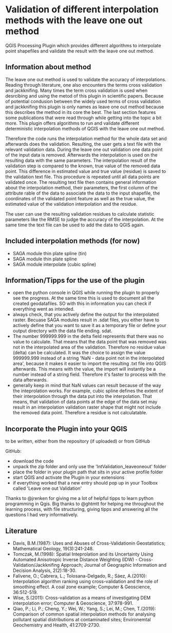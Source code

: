# Validation of different interpolation methods with the leave one out method
QGIS Processing Plugin which provides different algorithms to interpolate point shapefiles and validate the result with the leave one out method.

## Information about method
The leave one out method is used to validate the accuracy of interpolations. Reading through literature, one also encounters the terms cross validation and jackknifing. Many times the term cross validation is used when desrcibing and using the metod of this plugin in scientific papers. Because of potential condusion between the widely used terms of cross validation and jackknifing this plugin is only names as leave one out method because this describes the method in its core the best. The last section features some publications that were read through while getting into the topic a bit more. This plugin offers algorithms to run and validate different deterministic interpolation methods of QGIS with the leave one out method. 

Therefore the code runs the interpolation method for the whole data set and afterwards does the validation. Resulting, the user gets a text file with the relevant validation data. During the leave one out validation one data point of the input data is removed. Afterwards the interpolation is used on the resulting data with the same parameters. The interpolation result of the validation step is compared to the known, true value of the removed data point. This difference in estimated value and true value (residue) is saved to the validation text file. This procedure is repeated until all data points are validated once. The resulting text file then contains general information about the interpolation method, their parameters, the first column of the attribute rable of the data to associate the data to the input shapefile, the coordinates of the validated point feature as well as the true value, the estimated value of the validation interpolation and the residue.

The user can use the resulting validation residues to calculate statistic parameters like the RMSE to judge the accuracy of the interpolation. At the same time the text file can be used to add the data to QGIS again.

## Included interpolation methods (for now)
* SAGA module thin plate spline (tin)
* SAGA module thin plate spline
* SAGA module interpolate (cubic spline)

## Information/Tipps for the use of the plugin
* open the python console in QGIS while running the plugin to properly see the progress. At the same time this is used to document all the created geodatafiles. SO with this in information you can check if everything went as intended.
* always check, that you actively define the output for the interpolated raster. Becuase SAGA modules result in .sdat files, you either have to actively define that you want to save it as a temporary file or define your output directory with the data file ending. sdat.
* The number 999999.999 in the delta field represents that there was no value to calculate. That means that the data point that was removed was not in the interpolated area of the validation. Therefore no residue value (delta) can be calculated. It was the choice to assign the value 999999.999 instead of a string 'NaN - data point not in the interpolated area', because it makes it easier to import the resulting .txt file into QGIS afterwards. This means with the value, the import will instantly be a number instead of a string field. Therefore it's faster to process with the data afterwards.
* generally keep in mind that NaN values can result because of the way the inteprolation works. For example, cubic spline defines the extent of their interpolation through the data put into the interpolation. That means, that validation of data points at the edge of the data set may result in an interpolation validation raster shape that might not include the removed data point. Therefore a residue is not calculatable.


## Incorporate the Plugin into your QGIS
to be written, either from the repository (if uploaded) or from GitHub

GitHub:
* download the code
* unpack the zip folder and only use the 'IntValidation_leaveoneout' folder
* place the folder in your plugin path that sits in your active profile folder
* start QGIS and activate the Plugin in your extensions
* if everything worked that a new entry should pop up in your Toolbox called 'Leave one out Validation'


Thanks to @jrenken for giving me a lot of helpful tipps to learn python programming in Qgis. Big thanks to @ghtmtt for helping me throughout the learning process, with file structuring, giving tipps and answering all the questions I had very informatively.

## Literature
* Davis, B.M.(1987): Uses and Abuses of Cross-Validationin Geostatistics; Mathematical Geology, 19(3):241-248.
* Tomczak, M.(1998): Spatial Inteprolation and its Uncertainty Using Automated Anisotropic Inverse Distance Weighting (IDW) - Cross-Validation/Jackknifing Approach; Journal of Geographic Information and Decision Analysis, 2(2):18-30.
* Falivene, O.; Cabrera, L.; Tolosana-Delgado, R.; Sáez, A.(2010): Interpolation algorithm ranking using cross-validation and the role of smoothing effect. A coal zone example; Computer & Geoscience, 36:512-519.
* Wise, S.(2011): Cross-validation as a means of investigating DEM interpolation error; Computer & Geoscience, 37:978-991.
* Qiao, P.; Li, P.; Cheng, Y.; Wei, W.; Yang, S.; Lei, M.; Chen, T.(2019): Comparison of common spatial interpolation methods for analysing pollutant spatial distributions at contaminated sites; Environemtal Geochemistry and Health, 41:2709-2730.
